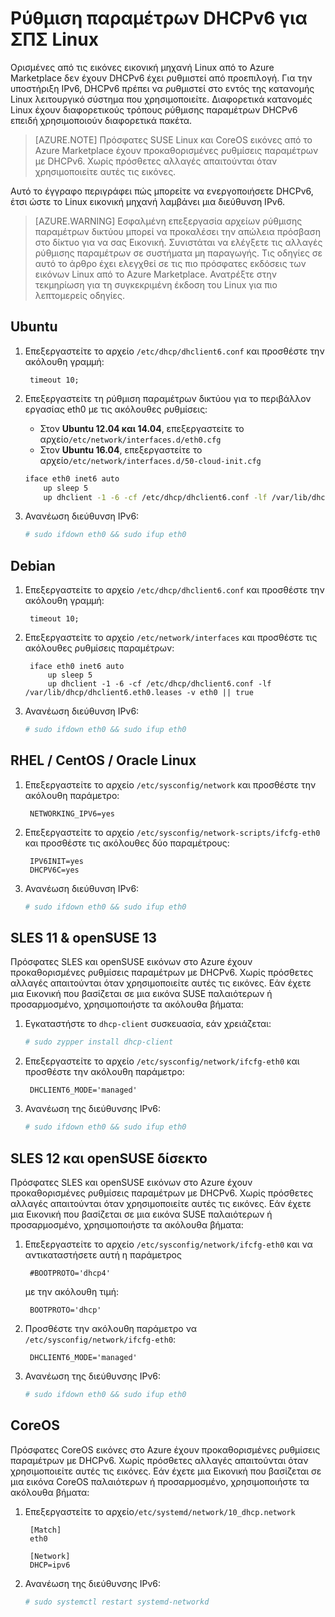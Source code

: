 <properties
    pageTitle="Ρύθμιση παραμέτρων DHCPv6 για ΣΠΣ Linux | Microsoft Azure"
    description="Μάθετε πώς μπορείτε να ρυθμίσετε τις παραμέτρους DHCPv6 για ΣΠΣ Linux."
    services="load-balancer"
    documentationCenter="na"
    authors="sdwheeler"
    manager="carmonm"
    editor=""
    keywords="το IPv6, azure εξισορρόπηση φόρτου, διπλή στοίβα, δημόσια ip, εγγενούς ipv6, mobile, iot"
/>
<tags
    ms.service="load-balancer"
    ms.devlang="na"
    ms.topic="article"
    ms.tgt_pltfrm="na"
    ms.workload="infrastructure-services"
    ms.date="09/14/2016"
    ms.author="sewhee"
/>

# <a name="configuring-dhcpv6-for-linux-vms"></a>Ρύθμιση παραμέτρων DHCPv6 για ΣΠΣ Linux

Ορισμένες από τις εικόνες εικονική μηχανή Linux από το Azure Marketplace δεν έχουν DHCPv6 έχει ρυθμιστεί από προεπιλογή. Για την υποστήριξη IPv6, DHCPv6 πρέπει να ρυθμιστεί στο εντός της κατανομής Linux λειτουργικό σύστημα που χρησιμοποιείτε. Διαφορετικά κατανομές Linux έχουν διαφορετικούς τρόπους ρύθμισης παραμέτρων DHCPv6 επειδή χρησιμοποιούν διαφορετικά πακέτα.

>[AZURE.NOTE] Πρόσφατες SUSE Linux και CoreOS εικόνες από το Azure Marketplace έχουν προκαθορισμένες ρυθμίσεις παραμέτρων με DHCPv6. Χωρίς πρόσθετες αλλαγές απαιτούνται όταν χρησιμοποιείτε αυτές τις εικόνες.

Αυτό το έγγραφο περιγράφει πώς μπορείτε να ενεργοποιήσετε DHCPv6, έτσι ώστε το Linux εικονική μηχανή λαμβάνει μια διεύθυνση IPv6.

>[AZURE.WARNING] Εσφαλμένη επεξεργασία αρχείων ρύθμισης παραμέτρων δικτύου μπορεί να προκαλέσει την απώλεια πρόσβαση στο δίκτυο για να σας Εικονική. Συνιστάται να ελέγξετε τις αλλαγές ρύθμισης παραμέτρων σε συστήματα μη παραγωγής. Τις οδηγίες σε αυτό το άρθρο έχει ελεγχθεί σε τις πιο πρόσφατες εκδόσεις των εικόνων Linux από το Azure Marketplace. Ανατρέξτε στην τεκμηρίωση για τη συγκεκριμένη έκδοση του Linux για πιο λεπτομερείς οδηγίες.

## <a name="ubuntu"></a>Ubuntu

1. Επεξεργαστείτε το αρχείο `/etc/dhcp/dhclient6.conf` και προσθέστε την ακόλουθη γραμμή:

        timeout 10;

2. Επεξεργαστείτε τη ρύθμιση παραμέτρων δικτύου για το περιβάλλον εργασίας eth0 με τις ακόλουθες ρυθμίσεις:

    * Στον **Ubuntu 12.04 και 14.04**, επεξεργαστείτε το αρχείο`/etc/network/interfaces.d/eth0.cfg`
    * Στον **Ubuntu 16.04**, επεξεργαστείτε το αρχείο`/etc/network/interfaces.d/50-cloud-init.cfg`

    ```bash
    iface eth0 inet6 auto
        up sleep 5
        up dhclient -1 -6 -cf /etc/dhcp/dhclient6.conf -lf /var/lib/dhcp/dhclient6.eth0.leases -v eth0 || true
    ```

3. Ανανέωση διεύθυνση IPv6:

    ```bash
    # sudo ifdown eth0 && sudo ifup eth0
    ```

## <a name="debian"></a>Debian

1. Επεξεργαστείτε το αρχείο `/etc/dhcp/dhclient6.conf` και προσθέστε την ακόλουθη γραμμή:

        timeout 10;

2. Επεξεργαστείτε το αρχείο `/etc/network/interfaces` και προσθέστε τις ακόλουθες ρυθμίσεις παραμέτρων:

        iface eth0 inet6 auto
            up sleep 5
            up dhclient -1 -6 -cf /etc/dhcp/dhclient6.conf -lf /var/lib/dhcp/dhclient6.eth0.leases -v eth0 || true

3. Ανανέωση διεύθυνση IPv6:

    ```bash
    # sudo ifdown eth0 && sudo ifup eth0
    ```

## <a name="rhel--centos--oracle-linux"></a>RHEL / CentOS / Oracle Linux

1. Επεξεργαστείτε το αρχείο `/etc/sysconfig/network` και προσθέστε την ακόλουθη παράμετρο:

        NETWORKING_IPV6=yes

2. Επεξεργαστείτε το αρχείο `/etc/sysconfig/network-scripts/ifcfg-eth0` και προσθέστε τις ακόλουθες δύο παραμέτρους:

        IPV6INIT=yes
        DHCPV6C=yes

3. Ανανέωση διεύθυνση IPv6:

    ```bash
    # sudo ifdown eth0 && sudo ifup eth0
    ```

## <a name="sles-11--opensuse-13"></a>SLES 11 & openSUSE 13

Πρόσφατες SLES και openSUSE εικόνων στο Azure έχουν προκαθορισμένες ρυθμίσεις παραμέτρων με DHCPv6. Χωρίς πρόσθετες αλλαγές απαιτούνται όταν χρησιμοποιείτε αυτές τις εικόνες. Εάν έχετε μια Εικονική που βασίζεται σε μια εικόνα SUSE παλαιότερων ή προσαρμοσμένο, χρησιμοποιήστε τα ακόλουθα βήματα:

1. Εγκαταστήστε το `dhcp-client` συσκευασία, εάν χρειάζεται:

    ```bash
    # sudo zypper install dhcp-client
    ```

2. Επεξεργαστείτε το αρχείο `/etc/sysconfig/network/ifcfg-eth0` και προσθέστε την ακόλουθη παράμετρο:

        DHCLIENT6_MODE='managed'

3. Ανανέωση της διεύθυνσης IPv6:

    ```bash
    # sudo ifdown eth0 && sudo ifup eth0
    ```

## <a name="sles-12-and-opensuse-leap"></a>SLES 12 και openSUSE δίσεκτο

Πρόσφατες SLES και openSUSE εικόνων στο Azure έχουν προκαθορισμένες ρυθμίσεις παραμέτρων με DHCPv6. Χωρίς πρόσθετες αλλαγές απαιτούνται όταν χρησιμοποιείτε αυτές τις εικόνες. Εάν έχετε μια Εικονική που βασίζεται σε μια εικόνα SUSE παλαιότερων ή προσαρμοσμένο, χρησιμοποιήστε τα ακόλουθα βήματα:

1. Επεξεργαστείτε το αρχείο `/etc/sysconfig/network/ifcfg-eth0` και να αντικαταστήσετε αυτή η παράμετρος

        #BOOTPROTO='dhcp4'

    με την ακόλουθη τιμή:

        BOOTPROTO='dhcp'

2. Προσθέστε την ακόλουθη παράμετρο να `/etc/sysconfig/network/ifcfg-eth0`:

        DHCLIENT6_MODE='managed'

3. Ανανέωση της διεύθυνσης IPv6:

    ```bash
    # sudo ifdown eth0 && sudo ifup eth0
    ```

## <a name="coreos"></a>CoreOS

Πρόσφατες CoreOS εικόνες στο Azure έχουν προκαθορισμένες ρυθμίσεις παραμέτρων με DHCPv6. Χωρίς πρόσθετες αλλαγές απαιτούνται όταν χρησιμοποιείτε αυτές τις εικόνες. Εάν έχετε μια Εικονική που βασίζεται σε μια εικόνα CoreOS παλαιότερων ή προσαρμοσμένο, χρησιμοποιήστε τα ακόλουθα βήματα:

1. Επεξεργαστείτε το αρχείο`/etc/systemd/network/10_dhcp.network`

        [Match]
        eth0

        [Network]
        DHCP=ipv6

2. Ανανέωση της διεύθυνσης IPv6:

    ```bash
    # sudo systemctl restart systemd-networkd
    ```
